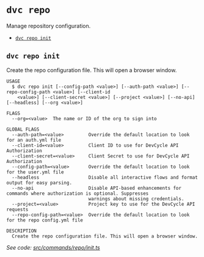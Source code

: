 `dvc repo`
==========

Manage repository configuration.

* [`dvc repo init`](#dvc-repo-init)

## `dvc repo init`

Create the repo configuration file. This will open a browser window.

```
USAGE
  $ dvc repo init [--config-path <value>] [--auth-path <value>] [--repo-config-path <value>] [--client-id
    <value>] [--client-secret <value>] [--project <value>] [--no-api] [--headless] [--org <value>]

FLAGS
  --org=<value>  The name or ID of the org to sign into

GLOBAL FLAGS
  --auth-path=<value>         Override the default location to look for an auth.yml file
  --client-id=<value>         Client ID to use for DevCycle API Authorization
  --client-secret=<value>     Client Secret to use for DevCycle API Authorization
  --config-path=<value>       Override the default location to look for the user.yml file
  --headless                  Disable all interactive flows and format output for easy parsing.
  --no-api                    Disable API-based enhancements for commands where authorization is optional. Suppresses
                              warnings about missing credentials.
  --project=<value>           Project key to use for the DevCycle API requests
  --repo-config-path=<value>  Override the default location to look for the repo config.yml file

DESCRIPTION
  Create the repo configuration file. This will open a browser window.
```

_See code: [src/commands/repo/init.ts](https://github.com/DevCycleHQ/cli/blob/v5.20.2/src/commands/repo/init.ts)_
